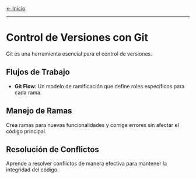 [← Inicio](readme.md)

------
# Control de Versiones con Git

Git es una herramienta esencial para el control de versiones.

## Flujos de Trabajo
- **Git Flow**: Un modelo de ramificación que define roles específicos para cada rama.
  
## Manejo de Ramas
Crea ramas para nuevas funcionalidades y corrige errores sin afectar el código principal.

## Resolución de Conflictos
Aprende a resolver conflictos de manera efectiva para mantener la integridad del código.
